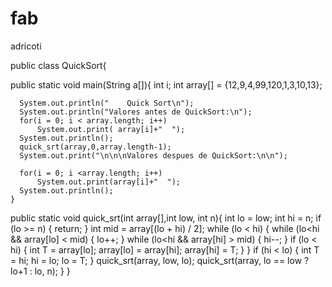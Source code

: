 # fab

adricoti

public class QuickSort{

  public static void main(String a[]){
      int i;
      int array[] = {12,9,4,99,120,1,3,10,13};

      System.out.println("    Quick Sort\n");
      System.out.println("Valores antes de QuickSort:\n");
      for(i = 0; i < array.length; i++)
          System.out.print( array[i]+"  ");
      System.out.println();
      quick_srt(array,0,array.length-1);
      System.out.print("\n\n\nValores despues de QuickSort:\n\n");
  
      for(i = 0; i <array.length; i++)
          System.out.print(array[i]+"  ");
      System.out.println();
    }
  public static void quick_srt(int array[],int low, int n){
      int lo = low;
      int hi = n;
      if (lo >= n) {
          return;
      }
      int mid = array[(lo + hi) / 2];
      while (lo < hi) {
          while (lo<hi && array[lo] < mid) {
              lo++;
          }
          while (lo<hi && array[hi] > mid) {
              hi--;
          }
          if (lo < hi) {
              int T = array[lo];
              array[lo] = array[hi];
              array[hi] = T;
          }
      }
      if (hi < lo) {
          int T = hi;
          hi = lo;
          lo = T;
      }
      quick_srt(array, low, lo);
      quick_srt(array, lo == low ? lo+1 : lo, n);
   }
}
